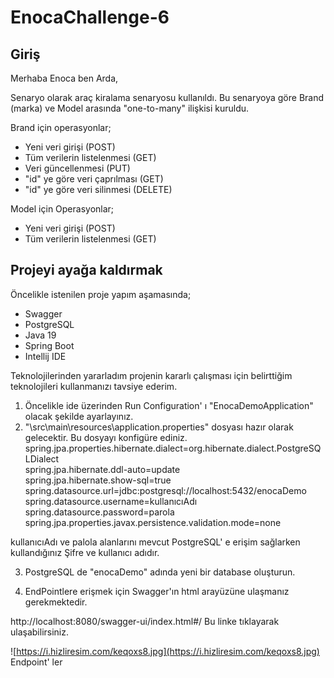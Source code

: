 # EnocaChallenge-6
## Giriş

Merhaba Enoca ben Arda,

Senaryo olarak araç kiralama senaryosu kullanıldı. Bu senaryoya göre  Brand (marka) ve Model arasında "one-to-many" ilişkisi kuruldu.

Brand için operasyonlar;
 - Yeni veri girişi (POST)
 - Tüm verilerin listelenmesi (GET)
 - Veri güncellenmesi (PUT)
 - "id" ye göre veri çaprılması (GET)
 - "id" ye göre veri silinmesi (DELETE)
  
Model için Operasyonlar;
 - Yeni veri girişi (POST)
 - Tüm verilerin listelenmesi (GET)
 

## Projeyi ayağa kaldırmak
Öncelikle istenilen proje yapım aşamasında;

 - Swagger
 - PostgreSQL
 - Java 19
 - Spring Boot
 - Intellij IDE

Teknolojilerinden yararladım projenin kararlı çalışması için belirttiğim teknolojileri kullanmanızı tavsiye ederim.


 1. Öncelikle ide üzerinden Run Configuration' ı "EnocaDemoApplication" olacak şekilde ayarlayınız.
 2. "\src\main\resources\application.properties" dosyası hazır olarak gelecektir. Bu dosyayı konfigüre ediniz.
    spring.jpa.properties.hibernate.dialect=org.hibernate.dialect.PostgreSQLDialect  
    spring.jpa.hibernate.ddl-auto=update  
    spring.jpa.hibernate.show-sql=true  
    spring.datasource.url=jdbc:postgresql://localhost:5432/enocaDemo  
    spring.datasource.username=kullanıcıAdı 
    spring.datasource.password=parola  
    spring.jpa.properties.javax.persistence.validation.mode=none

 kullanıcıAdı ve palola alanlarını mevcut PostgreSQL' e erişim sağlarken kullandığınız Şifre ve kullanıcı adıdır.
 
 3. PostgreSQL de "enocaDemo" adında yeni bir database oluşturun.
 
 4. EndPointlere erişmek için Swagger'ın html arayüzüne ulaşmanız gerekmektedir.

http://localhost:8080/swagger-ui/index.html#/ Bu linke tıklayarak ulaşabilirsiniz. 
  
![https://i.hizliresim.com/keqoxs8.jpg](https://i.hizliresim.com/keqoxs8.jpg)
 Endpoint' ler




